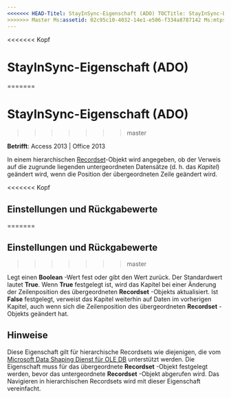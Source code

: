 ```yaml
---
<<<<<<< HEAD-Titel: StayInSync-Eigenschaft (ADO) TOCTitle: StayInSync-Eigenschaft (ADO) === Titel: StayInSync-Eigenschaft (ADO) TOCTitle: StayInSync-Eigenschaft (ADO)
>>>>>>> Master Ms:assetid: 02c95c10-4032-14e1-e506-f334a8787142 Ms:mtpsurl: https://msdn.microsoft.com/library/JJ248792(v=office.15) Ms:contentKeyID: 48542966 ms.date: 09/18/2015 Mtps_version: Office. 15
---
```


<<<<<<< Kopf
# <a name="stayinsync-property-ado"></a>StayInSync-Eigenschaft (ADO)
=======
# <a name="stayinsync-property-ado"></a>StayInSync-Eigenschaft (ADO)
>>>>>>> master


**Betrifft**: Access 2013 | Office 2013

In einem hierarchischen [Recordset](recordset-object-ado.md)-Objekt wird angegeben, ob der Verweis auf die zugrunde liegenden untergeordneten Datensätze (d. h. das *Kapitel*) geändert wird, wenn die Position der übergeordneten Zeile geändert wird.

<<<<<<< Kopf
## <a name="settings-and-return-values"></a>Einstellungen und Rückgabewerte
=======
## <a name="settings-and-return-values"></a>Einstellungen und Rückgabewerte
>>>>>>> master

Legt einen **Boolean** -Wert fest oder gibt den Wert zurück. Der Standardwert lautet **True**. Wenn **True** festgelegt ist, wird das Kapitel bei einer Änderung der Zeilenposition des übergeordneten **Recordset** -Objekts aktualisiert. Ist **False** festgelegt, verweist das Kapitel weiterhin auf Daten im vorherigen Kapitel, auch wenn sich die Zeilenposition des übergeordneten **Recordset** -Objekts geändert hat.

## <a name="remarks"></a>Hinweise

Diese Eigenschaft gilt für hierarchische Recordsets wie diejenigen, die vom [Microsoft Data Shaping Dienst für OLE DB](microsoft-data-shaping-service-for-ole-db-ado-service-provider.md) unterstützt werden. Die Eigenschaft muss für das übergeordnete **Recordset** -Objekt festgelegt werden, bevor das untergeordnete **Recordset** -Objekt abgerufen wird. Das Navigieren in hierarchischen Recordsets wird mit dieser Eigenschaft vereinfacht.

